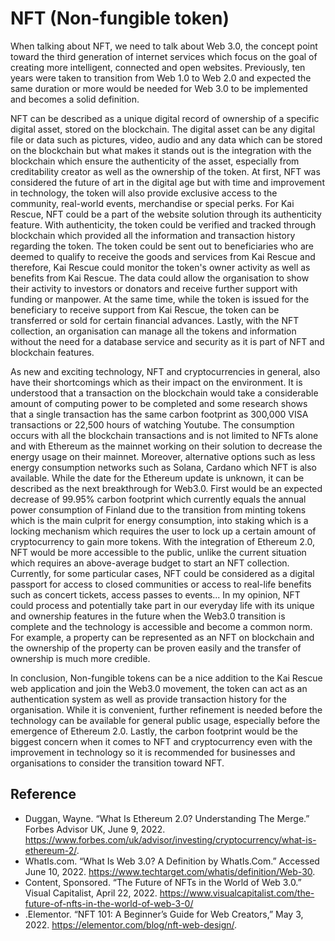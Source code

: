 # NFT (Non-fungible token)

When talking about NFT, we need to talk about Web 3.0, the concept point toward the third generation of internet services which focus on the goal of creating more intelligent, connected and open websites. Previously, ten years were taken to transition from Web 1.0 to Web 2.0 and expected the same duration or more would be needed for Web 3.0 to be implemented and becomes a solid definition.

NFT can be described as a unique digital record of ownership of a specific digital asset, stored on the blockchain. The digital asset can be any digital file or data such as pictures, video, audio and any data which can be stored on the blockchain but what makes it stands out is the integration with the blockchain which ensure the authenticity of the asset, especially from creditability creator as well as the ownership of the token. At first, NFT was considered the future of art in the digital age but with time and improvement in technology, the token will also provide exclusive access to the community, real-world events, merchandise or special perks. For Kai Rescue, NFT could be a part of the website solution through its authenticity feature. With authenticity, the token could be verified and tracked through blockchain which provided all the information and transaction history regarding the token. The token could be sent out to beneficiaries who are deemed to qualify to receive the goods and services from Kai Rescue and therefore, Kai Rescue could monitor the token's owner activity as well as benefits from Kai Rescue. The data could allow the organisation to show their activity to investors or donators and receive further support with funding or manpower. At the same time, while the token is issued for the beneficiary to receive support from Kai Rescue, the token can be transferred or sold for certain financial advances. Lastly, with the NFT collection, an organisation can manage all the tokens and information without the need for a database service and security as it is part of NFT and blockchain features.

As new and exciting technology, NFT and cryptocurrencies in general, also have their shortcomings which as their impact on the environment. It is understood that a transaction on the blockchain would take a considerable amount of computing power to be completed and some research shows that a single transaction has the same carbon footprint as 300,000 VISA transactions or 22,500 hours of watching Youtube. The consumption occurs with all the blockchain transactions and is not limited to NFTs alone and with Ethereum as the mainnet working on their solution to decrease the energy usage on their mainnet. Moreover, alternative options such as less energy consumption networks such as Solana, Cardano which NFT is also available. While the date for the Ethereum update is unknown, it can be described as the next breakthrough for Web3.0. First would be an expected decrease of 99.95% carbon footprint which currently equals the annual power consumption of Finland due to the transition from minting tokens which is the main culprit for energy consumption, into staking which is a locking mechanism which requires the user to lock up a certain amount of cryptocurrency to gain more tokens. With the integration of Ethereum 2.0, NFT would be more accessible to the public, unlike the current situation which requires an above-average budget to start an NFT collection. Currently, for some particular cases, NFT could be considered as a digital passport for access to closed communities or access to real-life benefits such as concert tickets, access passes to events... In my opinion, NFT could process and potentially take part in our everyday life with its unique and ownership features in the future when the Web3.0 transition is complete and the technology is accessible and become a common norm. For example, a property can be represented as an NFT on blockchain and the ownership of the property can be proven easily and the transfer of ownership is much more credible. 

In conclusion, Non-fungible tokens can be a nice addition to the Kai Rescue web application and join the Web3.0 movement, the token can act as an authentication system as well as provide transaction history for the organisation. While it is convenient, further refinement is needed before the technology can be available for general public usage, especially before the emergence of Ethereum 2.0. Lastly, the carbon footprint would be the biggest concern when it comes to NFT and cryptocurrency even with the improvement in technology so it is recommended for businesses and organisations to consider the transition toward NFT.

## Reference

- Duggan, Wayne. “What Is Ethereum 2.0? Understanding The Merge.” Forbes Advisor UK, June 9, 2022. https://www.forbes.com/uk/advisor/investing/cryptocurrency/what-is-ethereum-2/.
- WhatIs.com. “What Is Web 3.0? A Definition by WhatIs.Com.” Accessed June 10, 2022. https://www.techtarget.com/whatis/definition/Web-30.
- Content, Sponsored. “The Future of NFTs in the World of Web 3.0.” Visual Capitalist, April 22, 2022. https://www.visualcapitalist.com/the-future-of-nfts-in-the-world-of-web-3-0/
- .Elementor. “NFT 101: A Beginner’s Guide for Web Creators,” May 3, 2022. https://elementor.com/blog/nft-web-design/.


